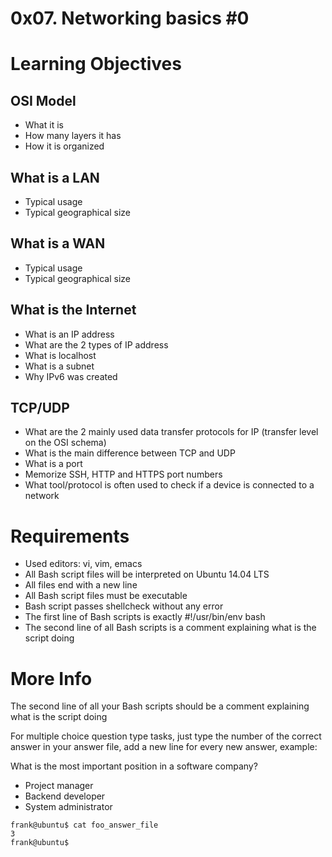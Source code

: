 # 0x07. Networking basics #0
# Learning Objectives
## OSI Model
* What it is
* How many layers it has
* How it is organized
## What is a LAN
* Typical usage
* Typical geographical size
## What is a WAN
* Typical usage
* Typical geographical size
## What is the Internet
* What is an IP address
* What are the 2 types of IP address
* What is localhost
* What is a subnet
* Why IPv6 was created
## TCP/UDP
* What are the 2 mainly used data transfer protocols for IP (transfer level on the OSI schema)
* What is the main difference between TCP and UDP
* What is a port
* Memorize SSH, HTTP and HTTPS port numbers
* What tool/protocol is often used to check if a device is connected to a network
# Requirements
* Used editors: vi, vim, emacs
* All Bash script files will be interpreted on Ubuntu 14.04 LTS
* All files end with a new line
* All Bash script files must be executable
* Bash script passes shellcheck without any error
* The first line of Bash scripts is exactly #!/usr/bin/env bash
* The second line of all Bash scripts is a comment explaining what is the script doing
# More Info
The second line of all your Bash scripts should be a comment explaining what is the script doing

For multiple choice question type tasks, just type the number of the correct answer in your answer file, add a new line for every new answer, example:

What is the most important position in a software company?

* Project manager
* Backend developer
* System administrator
```
frank@ubuntu$ cat foo_answer_file
3
frank@ubuntu$
```